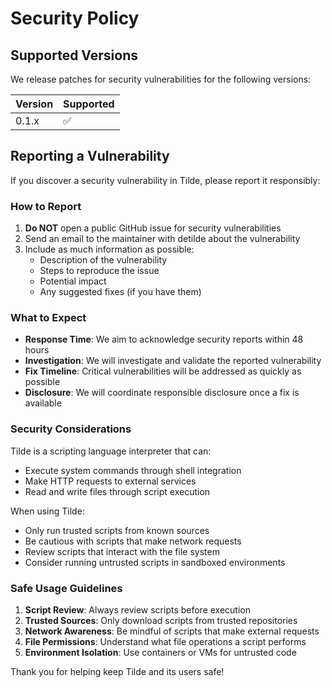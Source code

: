 # Security Policy

## Supported Versions

We release patches for security vulnerabilities for the following versions:

| Version | Supported          |
| ------- | ------------------ |
| 0.1.x   | :white_check_mark: |

## Reporting a Vulnerability

If you discover a security vulnerability in Tilde, please report it responsibly:

### How to Report

1. **Do NOT** open a public GitHub issue for security vulnerabilities
2. Send an email to the maintainer with detilde about the vulnerability
3. Include as much information as possible:
   - Description of the vulnerability
   - Steps to reproduce the issue
   - Potential impact
   - Any suggested fixes (if you have them)

### What to Expect

- **Response Time**: We aim to acknowledge security reports within 48 hours
- **Investigation**: We will investigate and validate the reported vulnerability
- **Fix Timeline**: Critical vulnerabilities will be addressed as quickly as possible
- **Disclosure**: We will coordinate responsible disclosure once a fix is available

### Security Considerations

Tilde is a scripting language interpreter that can:
- Execute system commands through shell integration
- Make HTTP requests to external services
- Read and write files through script execution

When using Tilde:
- Only run trusted scripts from known sources
- Be cautious with scripts that make network requests
- Review scripts that interact with the file system
- Consider running untrusted scripts in sandboxed environments

### Safe Usage Guidelines

1. **Script Review**: Always review scripts before execution
2. **Trusted Sources**: Only download scripts from trusted repositories
3. **Network Awareness**: Be mindful of scripts that make external requests
4. **File Permissions**: Understand what file operations a script performs
5. **Environment Isolation**: Use containers or VMs for untrusted code

Thank you for helping keep Tilde and its users safe!
